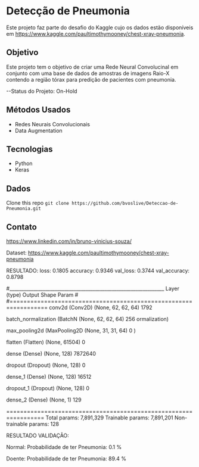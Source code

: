 
# Detecção de Pneumonia

Este projeto faz parte do desafio do Kaggle cujo os dados estão disponíveis em https://www.kaggle.com/paultimothymooney/chest-xray-pneumonia.

## Objetivo

Este projeto tem o objetivo de criar uma Rede Neural Convolucinal em conjunto com uma base de dados de amostras de imagens Raio-X contendo a região tórax para predição de pacientes com pneumonia.

--Status do Projeto: On-Hold

## Métodos Usados

* Redes Neurais Convolucionais
* Data Augmentation

## Tecnologias

* Python
* Keras

## Dados

Clone this repo `git clone https://github.com/bvoslive/Deteccao-de-Pneumonia.git`

## Contato

https://www.linkedin.com/in/bruno-vinicius-souza/













Dataset: https://www.kaggle.com/paultimothymooney/chest-xray-pneumonia

RESULTADO:
loss: 0.1805
accuracy: 0.9346
val_loss: 0.3744
val_accuracy: 0.8798

#_________________________________________________________________
 Layer (type)                Output Shape              Param #
#=================================================================
 conv2d (Conv2D)             (None, 62, 62, 64)        1792

 batch_normalization (BatchN  (None, 62, 62, 64)       256
 ormalization)

 max_pooling2d (MaxPooling2D  (None, 31, 31, 64)       0
 )

 flatten (Flatten)           (None, 61504)             0

 dense (Dense)               (None, 128)               7872640

 dropout (Dropout)           (None, 128)               0

 dense_1 (Dense)             (None, 128)               16512

 dropout_1 (Dropout)         (None, 128)               0

 dense_2 (Dense)             (None, 1)                 129

=================================================================
Total params: 7,891,329
Trainable params: 7,891,201
Non-trainable params: 128


RESULTADO VALIDAÇÃO:

Normal:
Probabilidade de ter Pneumonia: 0.1 %

Doente:
Probabilidade de ter Pneumonia: 89.4 %

